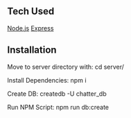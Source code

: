 ## Tech Used

[Node.js](https://nodejs.org/en/)
[Express](https://expressjs.com/)

## Installation

Move to server directory with: cd server/

Install Dependencies: npm i

Create DB: createdb -U <your username> chatter_db

Run NPM Script: npm run db:create
